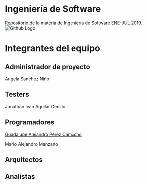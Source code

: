 # Ingeniería de Software
Repositorio de la materia de Ingeniería de Software ENE-JUL 2019.
![Github Logo](https://cataas.com/cat/says/welcome)

# Integrantes del equipo

## Administrador de proyecto
Angela Sanchez Niño

## Testers
Jonathan Ivan Aguilar Cedillo

## Programadores
[Guadalupe Alejandro Pérez Camacho](https://github.com/alejandro-00)

Mario Alejandro Manzano

## Arquitectos

## Analistas